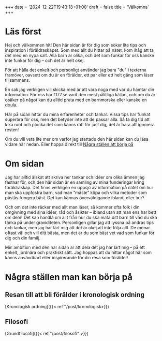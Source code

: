 +++
date = '2024-12-22T19:43:18+01:00'
draft = false
title = 'Välkomna'
+++

# Läs först
Hej och välkommen hit! Den här sidan är för dig som söker lite tips och inspiration i föräldraskapet. Som med allt du hittar på nätet, kom ihåg att ta det med en nypa salt. Alla barn är olika, och det som funkar för oss kanske inte funkar för dig – och det är helt okej.

För att hålla det enkelt och personligt använder jag bara "du" i texterna framöver, oavsett om du är en förälder, ett par eller ett helt gäng som läser tillsammans.

En sak jag verkligen vill skicka med är att vara noga med var du hämtar din information. För oss har 1177.se varit den mest pålitliga källan, och om du är osäker på något kan du alltid prata med en barnmorska eller kanske en doula.

Här på sidan hittar du mina erfarenheter och tankar. Vissa tips har funkat superbra för oss, men det betyder inte att de passar alla. Så ta dig tid att kika runt och plocka det som känns rätt för just dig, det är bara att ignorera resten!

Om du vill veta lite mer om varför jag startade den här sidan kan du läsa vidare här nedan. Eller hoppa direkt till [Några ställen att börja på](#några-ställen-man-kan-börja-på)

# Om sidan
Jag har alltid älskat att skriva ner tankar och idéer om olika ämnen jag fastnar för, och den här sidan är en samling av mina funderingar kring föräldraskap. Det finns verkligen en uppsjö av information på nätet om hur man ska uppfostra barn, vad man "måste" köpa och vilka metoder som påstås fungera bäst. Det kan kännas överväldigande ibland, eller hur?

Och om det inte räcker med allt man läser, så kommer ofta folk i din omgivning med sina idéer, råd och åsikter – ibland utan att man ens har bett om dem! Det kan handla om allt från hur du ska mata ditt barn till vad du ska tänka på under graviditeten. Personligen gillar jag att lyssna på andras tips och tankar, men jag har lärt mig att det är okej att inte följa allt. De menar oftast väl och vill ditt bästa, men det är du som bäst vet vad som funkar för dig och din familj.

Min ambition med den här sidan är att dela det jag har lärt mig – på ett enkelt, jordnära och praktiskt sätt. Jag hoppas att du hittar något här som känns användbart eller inspirerande för din resa som förälder!

# Några ställen man kan börja på
## Resan till att bli förälder i kronologisk ordning
[Kronologisk ordning]({{< ref "/post/kronologisk>}})

## Filosofi
[Grundfilosofi]({{< ref "/post/filosofi" >}})
